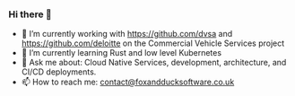 ### Hi there 👋

- 🔭 I’m currently working with https://github.com/dvsa and https://github.com/deloitte on the Commercial Vehicle Services project
- 🌱 I’m currently learning Rust and low level Kubernetes
- 💬 Ask me about: Cloud Native Services, development, architecture, and CI/CD deployments.
- 📫 How to reach me: contact@foxandducksoftware.co.uk
